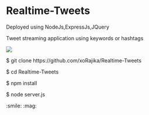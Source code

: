 # Realtime-Tweets
Deployed using NodeJs,ExpressJs,JQuery

Tweet streaming application using keywords or hashtags

<img src="http://i.imgur.com/rCBDmHZ.png?1" />

<p>$ git clone https://github.com/xoRajika/Realtime-Tweets</p>
<p>$ cd Realtime-Tweets</p>
<p>$ npm install</p>
<p>$ node server.js</p> 

<p> :smile: :mag: </p>
